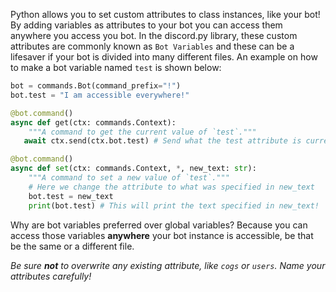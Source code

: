 Python allows you to set custom attributes to class instances, like your bot! By adding variables as attributes to your bot you can access them anywhere you access you bot. In the discord.py library, these custom attributes are commonly known as `Bot Variables` and these can be a lifesaver if your bot is divided into many different files. An example on how to make a bot variable named `test` is shown below:

```py
bot = commands.Bot(command_prefix="!")
bot.test = "I am accessible everywhere!"

@bot.command()
async def get(ctx: commands.Context):
    """A command to get the current value of `test`."""
   await ctx.send(ctx.bot.test) # Send what the test attribute is currently set to

@bot.command()
async def set(ctx: commands.Context, *, new_text: str):
    """A command to set a new value of `test`."""
    # Here we change the attribute to what was specified in new_text
    bot.test = new_text
    print(bot.test) # This will print the text specified in new_text!
```

Why are bot variables preferred over global variables? Because you can access those variables **anywhere** your bot instance is accessible, be that be the same or a different file.

*Be sure **not** to overwrite any existing attribute, like `cogs` or `users`. Name your attributes carefully!*
